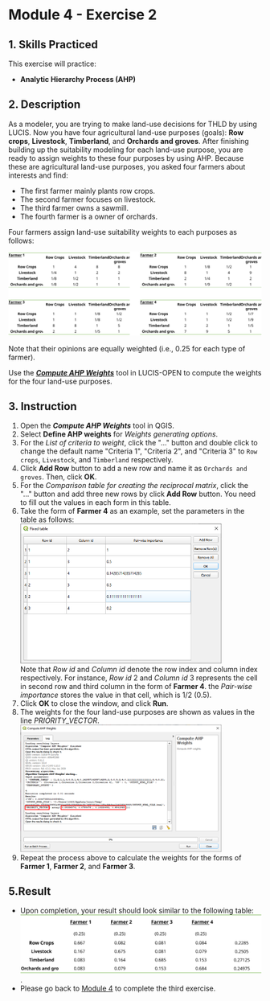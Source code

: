 # Module 4 - Exercise 2

## 1. Skills Practiced

This exercise will practice:

- **Analytic Hierarchy Process (AHP)**

## 2. Description

As a modeler, you are trying to make land-use decisions for THLD by using LUCIS.
Now you have four agricultural land-use purposes (goals): **Row crops**,
**Livestock**, **Timberland**, and **Orchards and groves**.
After finishing building up the suitability modeling for each land-use purpose,
you are ready to assign weights to these four purposes by using AHP.
Because these are agricultural land-use purposes, you asked four farmers about
interests and find:

- The first farmer mainly plants row crops.
- The second farmer focuses on livestock.
- The third farmer owns a sawmill.
- The fourth farmer is a owner of orchards.

Four farmers assign land-use suitability weights to each purposes as follows:

![farmers](../../../img/qgm/algtbl/m4_e2_aph_4farmers.svg)

Note that their opinions are equally weighted (i.e., 0.25 for each type of
farmer).

Use the [**_Compute AHP Weights_**](https://github.com/SERVIR-WA/GALUP/wiki/Tools#compute-ahp-weights) tool in LUCIS-OPEN to compute the weights
for the four land-use purposes.

## 3. Instruction

1. Open the **_Compute AHP Weights_** tool in QGIS.
2. Select **Define AHP weights** for _Weights generating options_.
3. For the _List of criteria to weight_, click the "..." button and double
   click to change the default name "Criteria 1", "Criteria 2", and
   "Criteria 3" to `Row crops`, `Livestock`, and `Timberland` respectively.
4. Click **Add Row** button to add a new row and name it as
   `Orchards and groves`. Then, click **OK**.
5. For the _Comparison table for creating the reciprocal matrix_, click the
   "..." button and add three new rows by click **Add Row** button. You need to
   fill out the values in each form in this table.
6. Take the form of **Farmer 4** as an example, set the parameters in the
   table as follows:
   <img src="../../../img/gui/window/m4_e2_ahp_setting.png" alt= "AttrTbl" width="400"><br>
   Note that _Row id_ and _Column id_ denote the row index and column index
   respectively.
   For instance, _Row id_ 2 and _Column id_ 3 represents the cell in second row
   and third column in the form of **Farmer 4**. the _Pair-wise importance_
   stores the value in that cell, which is 1/2 (0.5).
7. Click **OK** to close the window, and click **Run**.
8. The weights for the four land-use purposes are shown as values in the line
   _PRIORITY_VECTOR_.
   <img src="../../../img/gui/window/m4_e2_ahp_result.png" alt= "AttrTbl" width="400">
9. Repeat the process above to calculate the weights for the forms of
   **Farmer 1**, **Farmer 2**, and **Farmer 3**.

## 5.Result

- Upon completion, your result should look similar to the following table:
  ![pic3](../../../img/qgm/algtbl/m4_e2_aph_result.svg).
- Please go back to [Module 4](https://tinyurl.com/yn9hy6ca) to complete the
  third exercise.
